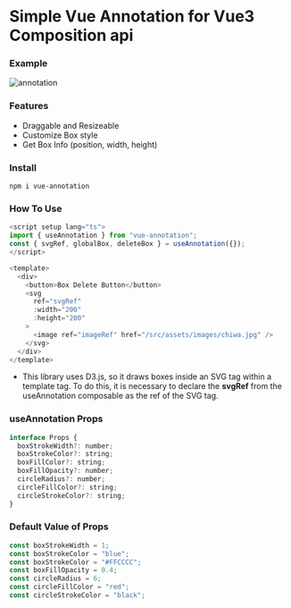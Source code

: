 # Simple Vue Annotation for Vue3 Composition api

### Example
![annotation](https://github.com/JeonChangMin15/vue-annotation/assets/89255072/fdea21da-ea02-4ac2-951e-71078f7c3bd0)


### Features

- Draggable and Resizeable
- Customize Box style
- Get Box Info (position, width, height)

### Install

```
npm i vue-annotation
```

### How To Use

```javascript
<script setup lang="ts">
import { useAnnotation } from "vue-annotation";
const { svgRef, globalBox, deleteBox } = useAnnotation({});
</script>

<template>
  <div>
    <button>Box Delete Button</button>
    <svg
      ref="svgRef"
      :width="200"
      :height="200"
    >
      <image ref="imageRef" href="/src/assets/images/chiwa.jpg" />
    </svg>
  </div>
</template>
```

- This library uses D3.js, so it draws boxes inside an SVG tag within a template tag. To do this, it is necessary to declare the **svgRef** from the useAnnotation composable as the ref of the SVG tag.

### useAnnotation Props

```javascript
interface Props {
  boxStrokeWidth?: number;
  boxStrokeColor?: string;
  boxFillColor?: string;
  boxFillOpacity?: number;
  circleRadius?: number;
  circleFillColor?: string;
  circleStrokeColor?: string;
}
```

### Default Value of Props

```javascript
const boxStrokeWidth = 1;
const boxStrokeColor = "blue";
const boxStrokeColor = "#FFCCCC";
const boxFillOpacity = 0.4;
const circleRadius = 6;
const circleFillColor = "red";
const circleStrokeColor = "black";
```
